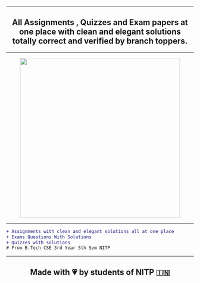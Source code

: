 
<hr>
  <h2 align="center">All Assignments , Quizzes and Exam papers at one place with clean and elegant solutions totally correct and verified by branch toppers.</h2>
    <hr>
<p align="center" >
<img width="430" src="https://user-images.githubusercontent.com/55774240/147537625-ef8f73e4-7865-437d-817f-c689faa5c877.png"></p>
<hr>


```diff
+ Assignments with clean and elegant solutions all at one place
+ Exams Questions With Solutions
+ Quizzes with solutions
# From B.Tech CSE 3rd Year 5th Sem NITP
```

<hr>

<h2 align="center">Made with 💗 by students of NITP 🇮🇳 </h2>
